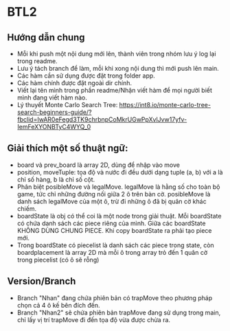 # BTL2
## Hướng dẫn chung
+ Mỗi khi push một nội dung mới lên, thành viên trong nhóm lưu ý log lại trong readme.
+ Lưu ý tách branch để làm, mỗi khi xong nội dung thì mới push lên main.
+ Các hàm cần sử dụng được đặt trong folder app.
+ Các hàm chính được đặt ngoài dir chính.
+ Viết lại tên mình trong phần readme/Nhận viết hàm để mọi người biết mình đang viết hàm nào.
+ Lý thuyết Monte Carlo Search Tree:
https://int8.io/monte-carlo-tree-search-beginners-guide/?fbclid=IwAR0eFegd3TK9chrbnpCoMkrUGwPpXvlJvw17yfv-IemFeXYONBTyC4WYQ_0




## Giải thích một số thuật ngữ:
+ board và prev_board là array 2D, dùng để nhập vào move
+ position, moveTuple: tọa độ và nước đi đều dưới dạng tuple (a, b) với a là chỉ số hàng, b là chỉ số cột.
+ Phân biệt posibleMove và legalMove. legalMove là hằng số cho toàn bộ game, tức chỉ những đường nối giữa 2 ô trên bàn cờ. posibleMove là danh sách legalMove của một ô, trừ đi những ô đã bị quân cờ khác chiếm.
+ boardState là obj có thể coi là một node trong giải thuật. Mỗi boardState có chứa danh sách các piece riêng của mình. Giữa các boardState KHÔNG DÙNG CHUNG PIECE. Khi copy boardState ra phải tạo piece mới.
+ Trong boardState có piecelist là danh sách các piece trong state, còn boardplacement là array 2D mà mỗi ô trong array trỏ đến 1 quân cờ trong piecelist (có ô sẽ rỗng)

## Version/Branch
+ Branch "Nhan" đang chứa phiên bản có trapMove theo phương pháp chọn cả 4 ô kế bên đích đến.
+ Branch "Nhan2" sẽ chứa phiên bản trapMove đang sử dụng trong main, chỉ lấy vị trí trapMove đi đến tọa độ vừa được chừa ra.
